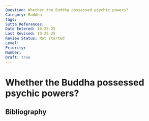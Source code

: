 ```yaml
---
Question: Whether the Buddha possessed psychic powers?
Category: Buddha
Tags: 
Sutta References: 
Date Entered: 10-25-25
Last Revised: 10-25-25
Review Status: Not started
Level: 
Priority: 
Number: 
Draft: true
---
```


# Whether the Buddha possessed psychic powers?

## Bibliography

<!-- 

Notes:



-->